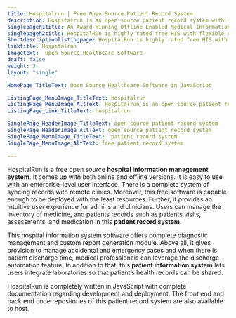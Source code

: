 ```yaml
---
title: Hospitalrun | Free Open Source Patient Record System
description: Hospitalrun is an open source patient record system with many powerful provisions such as lab integration, drug management and patients discharge system.
singlepageh1title: An Award-Winning Offline Enabled Medical Information System
singlepageh2title: HospitalRun is highly rated free HIS with flexible user experience. Automate your patient registrations, appointments and customize billing system, and more.
Shortdescriptionlistingpage: HospitalRun is highly rated free HIS with flexible user experience. Automate your patient registrations, appointments and customize billing system, and more.
linktitle: Hospitalrun
Imagetext:  Open Source Healthcare Software
draft: false
weight: 3
layout: "single"

HomePage_TitleText: Open Source Healthcare Software in JavaScript

ListingPage_MenuImage_TitleText: hospitalrun
ListingPage_MenuImage_AltText: Hospitalrun is an open source patient record system
ListingPage_Link_TitleText: hospitalrun

SinglePage_HeaderImage_TitleText: open source patient record system
SinglePage_HeaderImage_AltText: open source patient record system
SinglePage_MenuImage_TitleText:  patient record system
SinglePage_MenuImage_AltText: free patient record system

---
```


HospitalRun is a free open source **hospital information management system**. It comes up with both online and offline versions. It is easy to use with an enterprise-level user interface. There is a complete system of syncing records with remote clinics. Moreover, this free software is capable enough to be deployed with the least resources. Further, it provides an intuitive user experience for admins and clinicians. Users can manage the inventory of medicine, and patients records such as patients visits, assessments, and medication in this **patient record system**.

This hospital information system software offers complete diagnostic management and custom report generation module. Above all, it gives provision to manage accidental and emergency cases and when there is patient discharge time, medical professionals can leverage the discharge automation feature. In addition to that, this **patient information system** lets users integrate laboratories so that patient’s health records can be shared.

HospitalRun is completely written in JavaScript with complete documentation regarding development and deployment. The front end and back end code repositories of this patient record system are also available to host.

<a class="anchor" id="requirements" name="requirements" style="font-size: 12.16px;"></a>